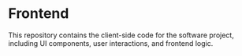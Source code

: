 # Frontend
This repository contains the client-side code for the software project, including UI components, user interactions, and frontend logic.
